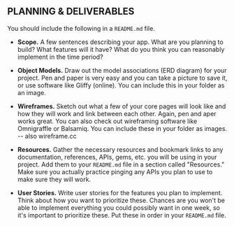 ## PLANNING & DELIVERABLES

You should include the following in a `README.md` file.

* **Scope.** A few sentences describing your app. What are you planning to build? What features will it have? What do you think you can reasonably implement in the time period?

* **Object Models.** Draw out the model associations (ERD diagram) for your project.  Pen and paper is very easy and you can take a picture to save it, or use software like Gliffy (online). You can include this in your folder as an image.

* **Wireframes.** Sketch out what a few of your core pages will look like and how they will work and link between each other. Again, pen and aper works great. You can also check out wireframing software like Omnigraffle or Balsamiq. You can include these in your folder as images. -- also wireframe.cc

* **Resources.** Gather the necessary resources and bookmark links to any documentation, references, APIs, gems, etc. you will be using in your project.  Add them to your `README.md` file in a section called "Resources." Make sure you actually practice pinging any APIs you plan to use to make sure they will work.

* **User Stories.** Write user stories for the features you plan to implement. Think about how you want to prioritize these. Chances are you won't be able to implement everything you could possibly want in one week, so it's important to prioritize these. Put these in order in your `README.md` file.
